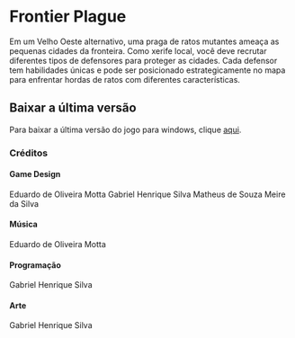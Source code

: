 # Frontier Plague

Em um Velho Oeste alternativo, uma praga de ratos mutantes ameaça as pequenas cidades da fronteira. Como xerife local, você deve recrutar diferentes tipos de defensores para proteger as cidades. Cada defensor tem habilidades únicas e pode ser posicionado estrategicamente no mapa para enfrentar hordas
de ratos com diferentes características.

## Baixar a última versão

Para baixar a última versão do jogo para windows, clique [aqui](
    https://github.com/TheSmileyDroid/gunslingers/releases/latest/download/frontier_plague.zip
).

### Créditos

#### Game Design
Eduardo de Oliveira Motta
Gabriel Henrique Silva
Matheus de Souza Meire da Silva

#### Música
Eduardo de Oliveira Motta

#### Programação
Gabriel Henrique Silva

#### Arte
Gabriel Henrique Silva
